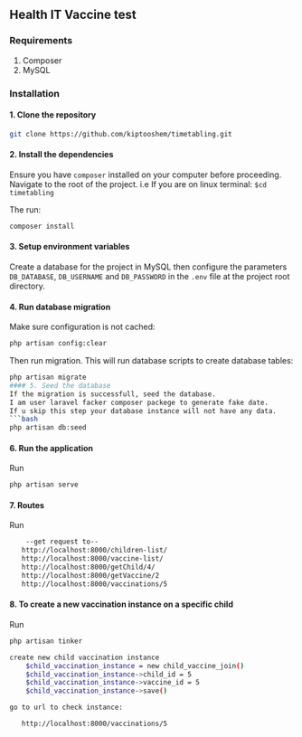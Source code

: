 
## Health IT Vaccine test


### Requirements
1. Composer
2. MySQL

### Installation
#### 1. Clone the repository
```bash
git clone https://github.com/kiptooshem/timetabling.git
```
#### 2. Install the dependencies
Ensure you have `composer` installed on your computer before proceeding.
Navigate to the root of the project. i.e If you are on linux terminal: `$cd timetabling`

The run:
```bash
composer install
```

#### 3. Setup environment variables
Create a database for the project in MySQL then configure the parameters `DB_DATABASE`, `DB_USERNAME` and `DB_PASSWORD` in the `.env` file at the project root directory.

#### 4. Run database migration
Make sure configuration is not cached:
```bash
php artisan config:clear
```

Then run migration. This will run database scripts to create database tables:
```bash
php artisan migrate
#### 5. Seed the database
If the migration is successfull, seed the database.
I am user laravel facker composer packege to generate fake date.
If u skip this step your database instance will not have any data.
```bash
php artisan db:seed
```


#### 6. Run the application
Run
```bash
php artisan serve
```

#### 7. Routes
Run
```bash
    --get request to--
   http://localhost:8000/children-list/
   http://localhost:8000/vaccine-list/
   http://localhost:8000/getChild/4/
   http://localhost:8000/getVaccine/2
   http://localhost:8000/vaccinations/5
```

#### 8. To create a new vaccination instance on a specific child
Run
```bash
php artisan tinker

create new child vaccination instance
    $child_vaccination_instance = new child_vaccine_join()
    $child_vaccination_instance->child_id = 5
    $child_vaccination_instance->vaccine_id = 5
    $child_vaccination_instance->save()

go to url to check instance:

   http://localhost:8000/vaccinations/5

```
